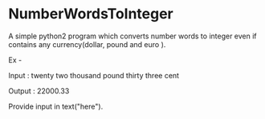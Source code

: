 # NumberWordsToInteger
A simple python2 program which converts number words to integer even if contains any currency(dollar, pound and euro ).

Ex - 

Input : twenty two thousand pound thirty three cent

Output : 22000.33

Provide input in text("here").



